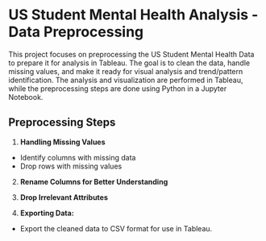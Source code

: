 # US Student Mental Health Analysis - Data Preprocessing

This project focuses on preprocessing the US Student Mental Health Data to prepare it for analysis in Tableau. 
The goal is to clean the data, handle missing values, and make it ready for visual analysis and trend/pattern identification. 
The analysis and visualization are performed in Tableau, while the preprocessing steps are done using Python in a Jupyter Notebook.


## Preprocessing Steps

1. **Handling Missing Values**
- Identify columns with missing data
- Drop rows with missing values

2. **Rename Columns for Better Understanding**

3. **Drop Irrelevant Attributes**

4. **Exporting Data:**
- Export the cleaned data to CSV format for use in Tableau.
